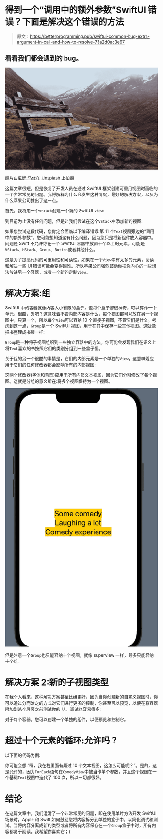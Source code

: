 # 得到一个“调用中的额外参数”SwiftUI 错误？下面是解决这个错误的方法

> 原文：<https://betterprogramming.pub/swiftui-common-bug-extra-argument-in-call-and-how-to-resolve-73a2d0ac3e97>

## 看看我们都会遇到的 bug。

![](img/a7f62b3480bd715d07e64bd48d6da5f2.png)

照片由[尼廷·马修](https://unsplash.com/@nitin_mathew?utm_source=medium&utm_medium=referral)在 [Unsplash](https://unsplash.com?utm_source=medium&utm_medium=referral) 上拍摄

这篇文章很短，但是恢复了开发人员在通过 SwiftUI 框架创建可重用视图时面临的一个非常常见的问题。我将解释为什么会发生这种情况，最好的解决方案，以及为什么苹果公司推出了这一点。

首先，我将用一个`VStack`创建一个新的 SwiftUI `View`:

到目前为止没有任何问题，但是让我们尝试在这个`VStack`中添加新的视图:

如果您尝试这段代码，您肯定会面临以下编译错误:第 11 个`Text`视图旁边的“调用中的额外参数”。您可能想知道这有什么问题，因为您只是将新组件放入容器中。问题是 Swift 不允许你在一个 SwiftUI 容器中放置十个以上的元素，可能是`VStack`、`HStack`、`Group`、`Button`或者其他什么。

这是为了提高代码的可重用性和可读性。如果在一个`View`中有太多的元素，阅读和解决一些 UI 错误可能会变得困难。所以苹果公司强烈鼓励你把你内心的一些想法放进另一个容器，或者一个新的定制`View`。

# 解决方案:组

SwiftUI 中的容器就像内容大小有限的盒子，但每个盒子都很神奇，可以算作一个单元，很酷，对吧？这意味着不管内部内容是什么，每个视图都可以放在另一个视图中，只算一个，所以每个`View`可以容纳 10 个直接子视图，不管它们是什么。考虑到这一点，`Group`是一个 SwiftUI 视图，用于在其中保存一些其他视图。这就像把书整理成书架一样:

`Group`是一种将子视图组织到一些独立容器中的方法。你可能会发现我们在语义上将`Text`喜欢的书按照它们的类别分组到一些盒子里。

关于组的另一个很酷的事情是，它们的内部元素是一个单独的`View`，这意味着应用于它们的任何修改器都会影响所有的内部视图:

这两个修改器(字体和背景)应用于所有内部文本视图，因为它们分别修改了每个视图。这就是分组的意义所在:将多个视图保持为一个视图。

![](img/c686782b868bba5c030ef69371b25b67.png)

但是注意一个`Group`也只能容纳十个视图，就像 superview 一样，最多只能容纳十个组。

# 解决方案 2:新的子视图类型

在我个人看来，这种解决方案甚至比组更好，因为当你创建新的自定义视图时，你可以通过分而治之的方式对它们进行更多的控制，你甚至可以预览，以便在将容器附加到某个屏幕之前测试你的 UI。调试也容易得多:

对于每个容器，您可以创建一个单独的组件，以便预览和控制它。

# 超过十个元素的循环:允许吗？

以下面的代码为例:

你可能会想:“嘿，我在栈里面有超过 10 个文本视图，这怎么可能呢？”。是的，这是允许的，因为`ForEach`语句在`ComedyView`中被当作单个参数，并且这个视图在一个基础`Text`视图中迭代了 100 次，所以一切都很好。

# 结论

在这篇文章中，我们澄清了一个非常常见的问题，即在使用单片方法开发 SwiftUI 场景时，Apple 和 Swift 如何鼓励您将内容拆分到单独的盒子中，以简化调试和测试。当将内容分离成新的类型或者将所有内容保存在一个`Group`盒子中时，所有内容都易于阅读。我希望你喜欢它；)